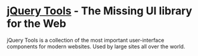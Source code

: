 [jQuery Tools](http://flowplayer.org/tools/) - The Missing UI library for the Web
=================================================================================

jQuery Tools is a collection of the most important user-interface components for modern websites. Used by large sites all over the world.